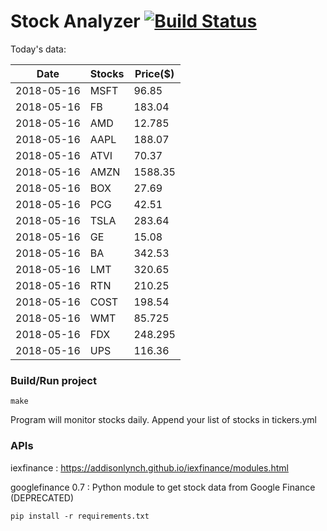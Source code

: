 # Stock Analyzer [![Build Status](https://travis-ci.org/ogoyal/StockAnalyzer.svg?branch=master)](https://travis-ci.org/ogoyal/StockAnalyzer)

Today's data:

| Date| Stocks| Price($) | 
| --- | --- | ---  | 
| 2018-05-16| MSFT| 96.85 | 
| 2018-05-16| FB| 183.04 | 
| 2018-05-16| AMD| 12.785 | 
| 2018-05-16| AAPL| 188.07 | 
| 2018-05-16| ATVI| 70.37 | 
| 2018-05-16| AMZN| 1588.35 | 
| 2018-05-16| BOX| 27.69 | 
| 2018-05-16| PCG| 42.51 | 
| 2018-05-16| TSLA| 283.64 | 
| 2018-05-16| GE| 15.08 | 
| 2018-05-16| BA| 342.53 | 
| 2018-05-16| LMT| 320.65 | 
| 2018-05-16| RTN| 210.25 | 
| 2018-05-16| COST| 198.54 | 
| 2018-05-16| WMT| 85.725 | 
| 2018-05-16| FDX| 248.295 | 
| 2018-05-16| UPS| 116.36 | 

### Build/Run project

```
make
```

Program will monitor stocks daily. Append your list of stocks in tickers.yml

### APIs
iexfinance : https://addisonlynch.github.io/iexfinance/modules.html

googlefinance 0.7 : Python module to get stock data from Google Finance (DEPRECATED)

```
pip install -r requirements.txt
```
